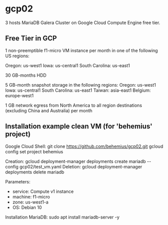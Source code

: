 # gcp02
3 hosts MariaDB Galera Cluster on Google Cloud Compute Engine free tier.

Free Tier in GCP
----------------
1 non-preemptible f1-micro VM instance per month in one of the following US regions:

Oregon: us-west1
Iowa: us-central1
South Carolina: us-east1

30 GB-months HDD

5 GB-month snapshot storage in the following regions:
Oregon: us-west1
Iowa: us-central1
South Carolina: us-east1
Taiwan: asia-east1
Belgium: europe-west1

1 GB network egress from North America to all region destinations (excluding China and Australia) per month

Installation example clean VM (for 'behemius' project)
-------------------------------------------------------
Google Cloud Shell:
git clone https://github.com/behemius/gcp02.git
gcloud config set project behemius

Creation: gcloud deployment-manager deployments create mariadb --config gcp02/test_vm.yaml
Deletion: gcloud deployment-manager deployments delete mariadb

Parameters:
- service: Compute v1 instance
- machine: f1-micro
- zone: us-west1-a
- OS: Debian 10

Installation MariaDB:
sudo apt install mariadb-server -y
